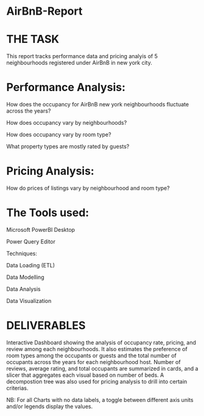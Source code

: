 # AirBnB-Report

# THE TASK

This report tracks performance data and pricing analyis of 5 neighbourhoods registered under AirBnB in new york city.

# Performance Analysis:

How does the occupancy for AirBnB new york neighbourhoods fluctuate across the years?

How does occupancy vary by neighbourhoods?

How does occupancy vary by room type?

What property types are mostly rated by guests?


# Pricing Analysis:
How do prices of listings vary by neighbourhood and room type?


# The Tools used:

Microsoft PowerBI Desktop

Power Query Editor

Techniques:

Data Loading (ETL)

Data Modelling

Data Analysis

Data Visualization


# DELIVERABLES

Interactive Dashboard showing the analysis of occupancy rate, pricing, and review among each neighbourhoods. It also estimates the preference of room types among the occupants or guests and the total number of occupants across the years for each neighbourhood host. Number of reviews, average rating, and total occupants are summarized in cards, and a slicer that aggregates each visual based on number of beds. A decompostion tree was also used for pricing analysis to drill into certain criterias. 

NB: For all Charts with no data labels, a toggle between different axis units and/or legends display the values.
